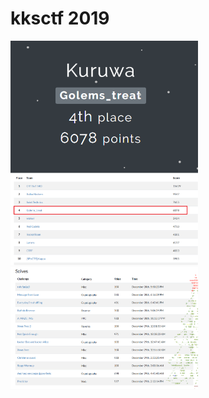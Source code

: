 # kksctf 2019

<img src="banner.png" width="300"><img src="scoreboard.png" width="300"><img src="solves.png" width="300">

